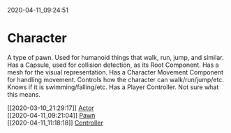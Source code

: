 2020-04-11_09:24:51

# Character

A type of pawn.
Used for humanoid things that walk, run, jump, and similar.
Has a Capsule, used for collision detection, as its Root Component.
Has a mesh for the visual representation.
Has a Character Movement Component for handling movement.
Controls how the character can walk/run/jump/etc.
Knows if it is swimming/falling/etc.
Has a Player Controller. Not sure what this means.


[[2020-03-10_21:29:17]] [Actor](./Actor.md)  
[[2020-04-11_09:21:04]] [Pawn](./Pawn.md)  
[[2020-04-11_11:18:18]] [Controller](./Controller.md)  